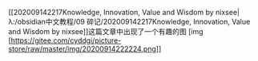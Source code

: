 [[202009142217Knowledge, Innovation, Value and Wisdom by nixsee|λ:/obsidian中文教程/09 碎记/202009142217Knowledge, Innovation, Value and Wisdom by nixsee]]这篇文章中出现了一个有趣的图
[img [https://gitee.com/cyddgi/picture-store/raw/master/img/20200914222224.png]]